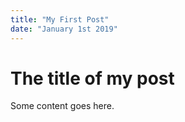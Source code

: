 ```yaml
---
title: "My First Post"
date: "January 1st 2019"
---
```


# The title of my post

Some content goes here.